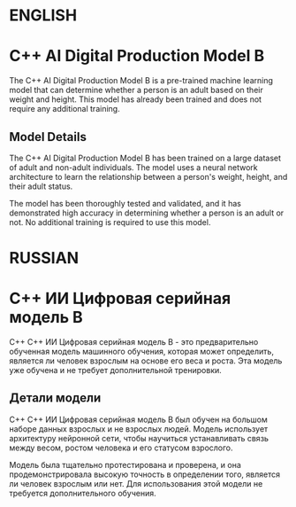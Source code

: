 # ENGLISH


# C++ AI Digital Production Model B

The C++ AI Digital Production Model B is a pre-trained machine learning model that can determine whether a person is an adult based on their weight and height. This model has already been trained and does not require any additional training.

## Model Details

The C++ AI Digital Production Model B has been trained on a large dataset of adult and non-adult individuals. The model uses a neural network architecture to learn the relationship between a person's weight, height, and their adult status.

The model has been thoroughly tested and validated, and it has demonstrated high accuracy in determining whether a person is an adult or not. No additional training is required to use this model.


# RUSSIAN


# C++ ИИ Цифровая серийная модель B

C++ C++ ИИ Цифровая серийная модель B - это предварительно обученная модель машинного обучения, которая может определить, является ли человек взрослым на основе его веса и роста. Эта модель уже обучена и не требует дополнительной тренировки.

## Детали модели

C++ C++ ИИ Цифровая серийная модель B был обучен на большом наборе данных взрослых и не взрослых людей. Модель использует архитектуру нейронной сети, чтобы научиться устанавливать связь между весом, ростом человека и его статусом взрослого.

Модель была тщательно протестирована и проверена, и она продемонстрировала высокую точность в определении того, является ли человек взрослым или нет. Для использования этой модели не требуется дополнительного обучения.
